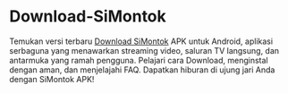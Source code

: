 # Download-SiMontok
Temukan versi terbaru [Download SiMontok](https://downloadsimontok.id/) APK untuk Android, aplikasi serbaguna yang menawarkan streaming video, saluran TV langsung, dan antarmuka yang ramah pengguna. Pelajari cara Download, menginstal dengan aman, dan menjelajahi FAQ. Dapatkan hiburan di ujung jari Anda dengan SiMontok APK!
